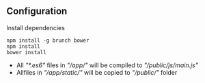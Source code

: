 ## Configuration

Install dependencies
```
npm install -g brunch bower
npm install
bower install
```

- All *"\*.es6"* files in *"/app/"* will be compiled to *"/public/js/main.js"*
- Allfiles in *"/app/static/"* will be copied to *"/public/"* folder